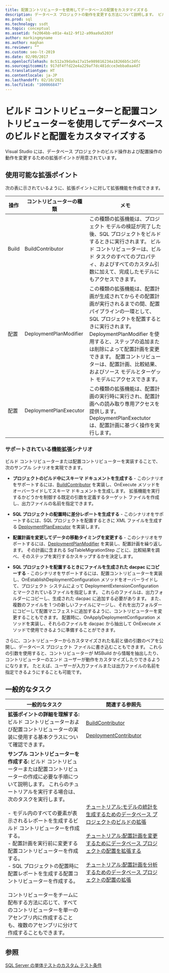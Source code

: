 ```yaml
---
title: 配置コントリビューターを使用してデータベースの配置をカスタマイズする
description: データベース プロジェクトの動作を変更する方法について説明します。 ビルド コントリビューターと配置コントリビューターに関するリソース、およびそれらを使用するシナリオの例を確認します。
ms.prod: sql
ms.technology: ssdt
ms.topic: conceptual
ms.assetid: fe2064bb-e01e-4a12-9f12-a99aa9a5203f
author: markingmyname
ms.author: maghan
ms.reviewer: “”
ms.custom: seo-lt-2019
ms.date: 02/09/2017
ms.openlocfilehash: 8c512a39da9a17a15e989816234a18266b5c2dfc
ms.sourcegitcommit: 917df4ffd22e4a229af7dc481dcce3ebba0aa4d7
ms.translationtype: HT
ms.contentlocale: ja-JP
ms.lasthandoff: 02/10/2021
ms.locfileid: "100066847"
---
```

# <a name="customize-database-build-and-deployment-by-using-build-and-deployment-contributors"></a>ビルド コントリビューターと配置コントリビューターを使用してデータベースのビルドと配置をカスタマイズする

Visual Studio には、データベース プロジェクトのビルド操作および配置操作の動作を変更するための拡張ポイントが用意されています。  
  
## <a name="available-extensibility-points"></a>使用可能な拡張ポイント  
次の表に示されているように、拡張ポイントに対して拡張機能を作成できます。  
  
|**操作**|**コントリビューターの種類**|**メモ**|  
|--------------|------------------------|-------------|  
|Build|BuildContributor|この種類の拡張機能は、プロジェクト モデルの検証が完了した後、SQL プロジェクトをビルドするときに実行されます。 ビルド コントリビューターは、ビルド タスクのすべてのプロパティ、およびすべてのカスタム引数に加えて、完成したモデルにもアクセスできます。|  
|配置|DeploymentPlanModifier|この種類の拡張機能は、配置計画が生成されてからその配置計画が実行されるまでの間、配置パイプラインの一環として、SQL プロジェクトを配置するときに実行されます。 DeploymentPlanModifier を使用すると、ステップの追加または削除によって配置計画を変更できます。 配置コントリビューターは、配置計画、比較結果、およびソース モデルとターゲット モデルにアクセスできます。|  
|配置|DeploymentPlanExecutor|この種類の拡張機能は、配置計画の実行時に実行され、配置計画への読み取り専用アクセスを提供します。 DeploymentPlanExectutor は、配置計画に基づく操作を実行します。|  
  
### <a name="supported-extensibility-scenarios"></a>サポートされている機能拡張シナリオ  
ビルド コントリビューターまたは配置コントリビューターを実装することで、次のサンプル シナリオを実現できます。  
  
-   **プロジェクトのビルド中にスキーマ ドキュメントを生成する** - このシナリオをサポートするには、[BuildContributor](/dotnet/api/microsoft.sqlserver.dac.deployment.buildcontributor) を実装し、OnExecute メソッドをオーバーライドしてスキーマ ドキュメントを生成します。 拡張機能を実行するかどうかを制御する既定の引数を定義するターゲット ファイルを作成し、出力ファイルの名前を指定できます。  
  
-   **SQL プロジェクトの配置時に差分レポートを生成する** - このシナリオをサポートするには、SQL プロジェクトを配置するときに XML ファイルを生成する [DeploymentPlanExecutor](/dotnet/api/microsoft.sqlserver.dac.deployment.deploymentplanexecutor) を実装します。  
  
-   **配置計画を変更してデータの移動タイミングを変更する** - このシナリオをサポートするには、[DeploymentPlanModifier](/dotnet/api/microsoft.sqlserver.dac.deployment.deploymentplanmodifier) を実装し、配置計画を繰り返します。 その計画に含まれる SqlTableMigrationStep ごとに、比較結果を調べ、そのステップを実行するかスキップするかを決定します。  
  
-   **SQL プロジェクトを配置するときにファイルを生成された dacpac にコピーする** - このシナリオをサポートするには、配置コントリビューターを実装し、OnEstablishDeploymentConfiguration メソッドをオーバーライドして、プロジェクト システムによって DeploymentExtensionConfiguration とマークされているファイルを指定します。 これらのファイルは、出力フォルダーにコピーし、生成された dacpac に追加する必要があります。 また、複数のファイルを 1 つの新しいファイルにマージし、それを出力フォルダーにコピーして配置マニフェストに追加するように、コントリビューターを変更することもできます。 配置時に、OnApplyDeploymentConfiguration メソッドを実装し、それらのファイルを dacpac から抽出して OnExecute メソッドで使用できるように準備することができます。  
  
さらに、コントリビューターからカスタマイズされた名前と値の引数のペアを公開し、データベース プロジェクト ファイルに書き込むこともできます。 これらの引数を使用すると、コントリビューターが MSBuild から情報を抽出したり、コントリビューターのエンド ユーザーが動作をカスタマイズしたりできるようになります。 たとえば、ユーザーが入力ファイルまたは出力ファイルの名前を指定できるようにすることも可能です。  
  
## <a name="common-tasks"></a>一般的なタスク  
  
|**一般的なタスク**|**関連する参照先**|  
|--------------------|--------------------------|  
|**拡張ポイントの詳細を理解する:** ビルド コントリビューターおよび配置コントリビューターの実装に使用する基本クラスについて確認できます。|[BuildContributor](/dotnet/api/microsoft.sqlserver.dac.deployment.buildcontributor)<br /><br />[DeploymentContributor](/dotnet/api/microsoft.sqlserver.dac.deployment.deploymentcontributor)|  
|**サンプル コントリビューターを作成する:** ビルド コントリビューターまたは配置コントリビューターの作成に必要な手順について説明します。 これらのチュートリアルを実行する場合は、次のタスクを実行します。<br /><br />-   モデル内のすべての要素が表示されるレポートを生成するビルド コントリビューターを作成する。<br />-   配置計画を実行前に変更する配置コントリビューターを作成する。<br />-   SQL プロジェクトの配置時に配置レポートを生成する配置コントリビューターを作成する。<br /><br />コントリビューターをチームに配布する方法に応じて、すべてのコントリビューターを単一のアセンブリ内に作成することも、複数のアセンブリに分けて作成することもできます。|[チュートリアル:モデルの統計を生成するためのデータベース プロジェクトのビルドの拡張](../ssdt/walkthrough-extend-database-project-build-to-generate-model-statistics.md)<br /><br />[チュートリアル:配置計画を変更するためにデータベース プロジェクトの配置を拡張する](../ssdt/walkthrough-extend-database-project-deployment-to-modify-the-deployment-plan.md)<br /><br />[チュートリアル:配置計画を分析するためのデータベース プロジェクトの配置の拡張](../ssdt/walkthrough-extend-database-project-deployment-to-analyze-the-deployment-plan.md)|  
  
## <a name="see-also"></a>参照  
[SQL Server の単体テストのカスタム テスト条件](/previous-versions/sql/sql-server-data-tools/jj860449(v=vs.103))  

